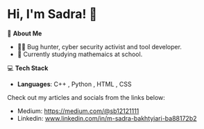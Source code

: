 # Hi, I'm Sadra! 👋

🌱 **About Me**  
- 🧑‍💻 Bug hunter, cyber security activist and tool developer.  
- 🔭 Currently studying mathemaics at school.    


💻 **Tech Stack**  
- **Languages**: C++ , Python , HTML , CSS

Check out my articles and socials from the links below:
- Medium: https://medium.com/@sb12121111
- Linkedin: www.linkedin.com/in/m-sadra-bakhtyiari-ba88172b2
  
